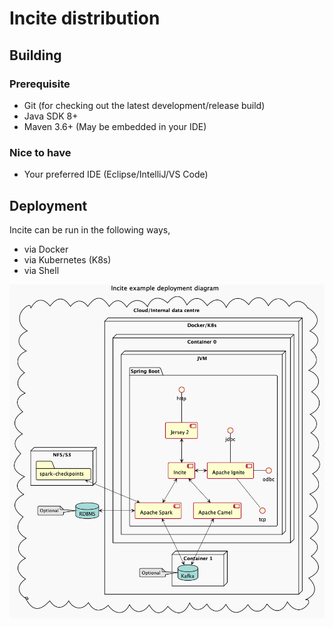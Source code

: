 # Incite distribution

## Building

### Prerequisite
* Git (for checking out the latest development/release build)
* Java SDK 8+
* Maven 3.6+ (May be embedded in your IDE)

### Nice to have
* Your preferred IDE (Eclipse/IntelliJ/VS Code)

## Deployment
Incite can be run in the following ways,

* via Docker
* via Kubernetes (K8s)
* via Shell

![Component diagram](../example_deployment_diagram.png)
